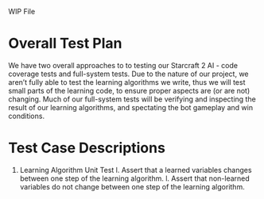 WIP File

# Overall Test Plan
We have two overall approaches to to testing our Starcraft 2 AI - code coverage tests and full-system tests. Due to the nature of our project, we aren’t fully able to test the learning algorithms we write, thus we will test small parts of the learning code, to ensure proper aspects are (or are not) changing. Much of our full-system tests will be verifying and inspecting the result of our learning algorithms, and spectating the bot gameplay and win conditions.

# Test Case Descriptions
1. Learning Algorithm Unit Test
  l. Assert that a learned variables changes between one step of the learning algorithm.
  l. Assert that non-learned variables do not change between one step of the learning algorithm.
  
